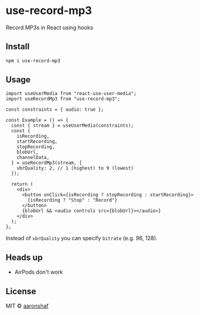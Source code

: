 # use-record-mp3

Record MP3s in React using hooks

## Install

```bash
npm i use-record-mp3
```

## Usage

```tsx
import useUserMedia from "react-use-user-media";
import useRecordMp3 from "use-record-mp3";

const constraints = { audio: true };

const Example = () => {
  const { stream } = useUserMedia(constraints);
  const {
    isRecording,
    startRecording,
    stopRecording,
    blobUrl,
    channelData,
  } = useRecordMp3(stream, {
    vbrQuality: 2, // 1 (highest) to 9 (lowest)
  });

  return (
    <div>
      <button onClick={isRecording ? stopRecording : startRecording}>
        {isRecording ? "Stop" : "Record"}
      </button>
      {blobUrl && <audio controls src={blobUrl}></audio>}
    </div>
  );
};
```

Instead of `vbrQuality` you can specify `bitrate` (e.g. 96, 128).

## Heads up

- AirPods don't work

## License

MIT © [aaronshaf](https://github.com/aaronshaf)
